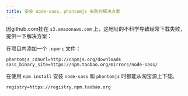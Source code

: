 ```yaml
---
title: 安装 node-sass、phantomjs 失败的解决方案
---
```




因github.com挂在 `s3.amazonaws.com` 上，这地址的不科学导致经常下载失败，提供一下解决方案：

在项目内添加一个 `.npmrc` 文件：

```shell
phantomjs_cdnurl=http://cnpmjs.org/downloads
sass_binary_site=https://npm.taobao.org/mirrors/node-sass/
```

在使用 `npm install` 安装 `node-sass` 和 `phantomjs` 时都能从淘宝源上下载。



```shell
registry=https://registry.npm.taobao.org
```

